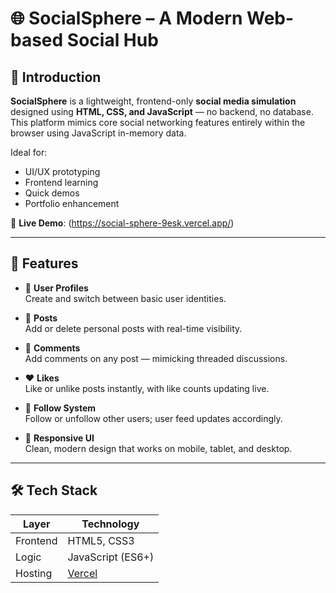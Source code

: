 # 🌐 SocialSphere – A Modern Web-based Social Hub


## 📖 Introduction

**SocialSphere** is a lightweight, frontend-only **social media simulation** designed using **HTML, CSS, and JavaScript** — no backend, no database. This platform mimics core social networking features entirely within the browser using JavaScript in-memory data.

Ideal for:
- UI/UX prototyping
- Frontend learning
- Quick demos
- Portfolio enhancement


🔗 **Live Demo**: (https://social-sphere-9esk.vercel.app/)

---

## 🎯 Features

- 👤 **User Profiles**  
  Create and switch between basic user identities.

- 📝 **Posts**  
  Add or delete personal posts with real-time visibility.

- 💬 **Comments**  
  Add comments on any post — mimicking threaded discussions.

- ❤️ **Likes**  
  Like or unlike posts instantly, with like counts updating live.

- 👥 **Follow System**  
  Follow or unfollow other users; user feed updates accordingly.

- 📱 **Responsive UI**  
  Clean, modern design that works on mobile, tablet, and desktop.

---

## 🛠️ Tech Stack

| Layer     | Technology                 |
|-----------|----------------------------|
| Frontend  | HTML5, CSS3                |
| Logic     | JavaScript (ES6+)          |
| Hosting   | [Vercel](https://vercel.com)              |



